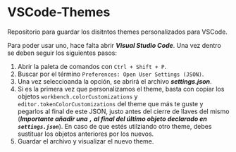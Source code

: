 # VSCode-Themes

Repositorio para guardar los disitntos themes personalizados para VSCode.

Para poder usar uno, hace falta abrir **_Visual Studio Code_**. Una vez dentro se deben seguir los siguientes pasos:

1. Abrir la paleta de comandos con `Ctrl + Shift + P`.
2. Buscar por el término `Preferences: Open User Settings (JSON)`.
3. Una vez seleccioanda la opción, se abrirá el archivo **_settings.json_**.
4. Si es la primera vez que personalizamos el theme, basta con copiar los objetos `workbench.colorCustomizations` y `editor.tokenColorCustomizations` del theme que más te guste y pegarlos al final de este JSON, justo antes del cierre de llaves del mismo (**_Importante añadir una `,` al final del último objeto declarado en `settings.json`_**). En caso de que estés utilziando otro theme, debes sustituar los objetos anteriores por los nuevos.
5. Guardar el archivo y visualizar el nuevo theme.
